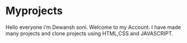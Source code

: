 # Myprojects 
Hello everyone i'm Dewansh soni. Welcome to my Account.
I have made many projects and clone projects using HTML,CSS and JAVASCRIPT.
